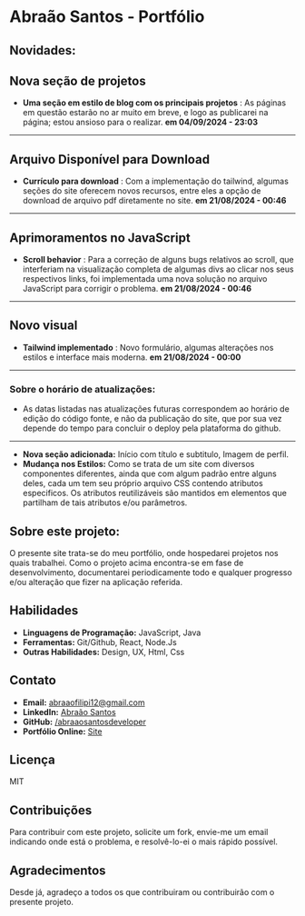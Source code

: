 # Abraão Santos - Portfólio

## Novidades:


## **Nova seção de projetos** 
* **Uma seção em estilo de blog com os principais projetos** : As páginas em questão estarão no ar muito em breve, e logo as publicarei na página; estou ansioso para o realizar. 
**em 04/09/2024 - 23:03**
---
## **Arquivo Disponível para Download**
* **Currículo para download** : Com a implementação do tailwind, algumas seções do site oferecem novos recursos, entre eles a opção de download de arquivo pdf diretamente no site.
**em 21/08/2024 - 00:46**
---
## **Aprimoramentos no JavaScript**
* **Scroll behavior** : Para a correção de alguns bugs relativos ao scroll, que interferiam na visualização completa de algumas divs ao clicar nos seus respectivos links, foi implementada uma nova solução no arquivo JavaScript para corrigir o problema.
**em 21/08/2024 - 00:46**
---

## **Novo visual** 
* **Tailwind implementado** : Novo formulário, algumas alterações nos estilos e interface mais moderna. 
**em 21/08/2024 - 00:00**
---

### Sobre o horário de atualizações: 
* As datas listadas nas atualizações futuras correspondem ao horário de edição do código fonte, e não da publicação do site, que por sua vez depende do tempo para concluir o deploy pela plataforma do github.
--- 

* **Nova seção adicionada:** Início com título e subtitulo, Imagem de perfil.
* **Mudança nos Estilos:** Como se trata de um site com diversos componentes diferentes, ainda que
com algum padrão entre alguns deles, cada um tem seu próprio arquivo CSS contendo atributos especificos.
Os atributos reutilizáveis são mantidos em elementos que partilham de tais atributos e/ou parâmetros.

## Sobre este projeto:

O presente site trata-se do meu portfólio, onde hospedarei projetos nos quais trabalhei. 
Como o projeto acima encontra-se em fase de desenvolvimento, documentarei periodicamente
todo e qualquer progresso e/ou alteração que fizer na aplicação referida.


## Habilidades

* **Linguagens de Programação:** JavaScript, Java
* **Ferramentas:** Git/Github, React, Node.Js
* **Outras Habilidades:** Design, UX, Html, Css

## Contato

* **Email:** abraaofilipi12@gmail.com
* **LinkedIn:** [Abraão Santos](https://www.linkedin.com/in/abra%C3%A3o-santos-aaa915273/)
* **GitHub:** [/abraaosantosdeveloper](https://github.com/abraaosantosdeveloper)
* **Portfólio Online:** [Site](https://abraaosantosdeveloper.github.io)

## Licença

MIT

## Contribuições

Para contribuir com este projeto, solicite um fork, envie-me um email indicando onde está o problema, e resolvê-lo-ei o mais rápido possível.

## Agradecimentos

Desde já, agradeço a todos os que contribuiram ou contribuirão com o presente projeto.
